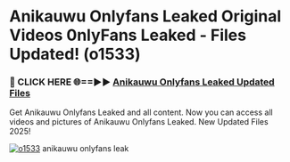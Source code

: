 # Anikauwu Onlyfans Leaked Original Videos 0nlyFans Leaked - Files Updated! (o1533)

<h3>🔴 CLICK HERE 🌐==►► <a href="https://tinyurl.com/2wckxsce" rel="nofollow">Anikauwu Onlyfans Leaked Updated Files</a></h3>

Get Anikauwu Onlyfans Leaked and all content. Now you can access all videos and pictures of Anikauwu Onlyfans Leaked. New Updated Files 2025!

[![o1533](https://i.imgur.com/AFduVYN.gif)](https://tinyurl.com/2wckxsce)
anikauwu onlyfans leak